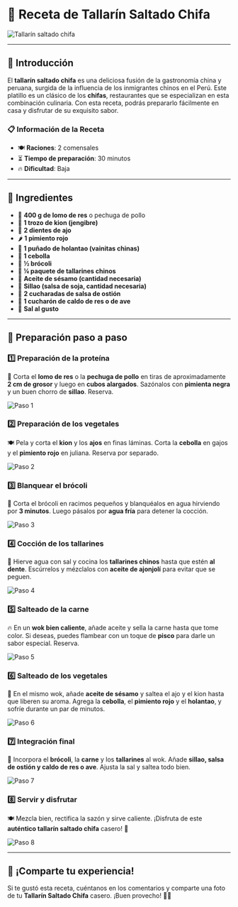 # 🍜 Receta de Tallarín Saltado Chifa

![Tallarín saltado chifa](https://cdn0.recetasgratis.net/es/posts/8/0/7/tallarin_saltado_chifa_77708_600.webp)

---

## 📌 Introducción
El **tallarín saltado chifa** es una deliciosa fusión de la gastronomía china y peruana, surgida de la influencia de los inmigrantes chinos en el Perú. Este platillo es un clásico de los **chifas**, restaurantes que se especializan en esta combinación culinaria. Con esta receta, podrás prepararlo fácilmente en casa y disfrutar de su exquisito sabor.

### 📋 Información de la Receta
- 🍽️ **Raciones**: 2 comensales
- ⏳ **Tiempo de preparación**: 30 minutos
- 🔥 **Dificultad**: Baja

---

## 🛒 Ingredientes

- 🥩 **400 g de lomo de res** o pechuga de pollo
- 🫚 **1 trozo de kion (jengibre)**
- 🧄 **2 dientes de ajo**
- 🌶️ **1 pimiento rojo**
- 🫛 **1 puñado de holantao (vainitas chinas)**
- 🧅 **1 cebolla**
- 🥦 **½ brócoli**
- 🍜 **¼ paquete de tallarines chinos**
- 🌿 **Aceite de sésamo (cantidad necesaria)**
- 🌿 **Sillao (salsa de soja, cantidad necesaria)**
- 🥄 **2 cucharadas de salsa de ostión**
- 🥄 **1 cucharón de caldo de res o de ave**
- 🧂 **Sal al gusto**

---

## 🍳 Preparación paso a paso

### 1️⃣ Preparación de la proteína
🔪 Corta el **lomo de res** o la **pechuga de pollo** en tiras de aproximadamente **2 cm de grosor** y luego en **cubos alargados**. Sazónalos con **pimienta negra** y un buen chorro de **sillao**. Reserva.

![Paso 1](https://cdn0.recetasgratis.net/es/posts/8/0/7/tallarin_saltado_chifa_77708_paso_0_600.webp)

### 2️⃣ Preparación de los vegetales
🍽️ Pela y corta el **kion** y los **ajos** en finas láminas. Corta la **cebolla** en gajos y el **pimiento rojo** en juliana. Reserva por separado.

![Paso 2](https://cdn0.recetasgratis.net/es/posts/8/0/7/tallarin_saltado_chifa_77708_paso_2_600.webp)

### 3️⃣ Blanquear el brócoli
🥦 Corta el brócoli en racimos pequeños y blanquéalos en agua hirviendo por **3 minutos**. Luego pásalos por **agua fría** para detener la cocción.

![Paso 3](https://cdn0.recetasgratis.net/es/posts/8/0/7/tallarin_saltado_chifa_77708_paso_3_600.webp)

### 4️⃣ Cocción de los tallarines
🍜 Hierve agua con sal y cocina los **tallarines chinos** hasta que estén **al dente**. Escúrrelos y mézclalos con **aceite de ajonjolí** para evitar que se peguen.

![Paso 4](https://cdn0.recetasgratis.net/es/posts/8/0/7/tallarin_saltado_chifa_77708_paso_4_600.webp)

### 5️⃣ Salteado de la carne
🔥 En un **wok bien caliente**, añade aceite y sella la carne hasta que tome color. Si deseas, puedes flambear con un toque de **pisco** para darle un sabor especial. Reserva.

![Paso 5](https://cdn0.recetasgratis.net/es/posts/8/0/7/tallarin_saltado_chifa_77708_paso_5_600.webp)

### 6️⃣ Salteado de los vegetales
🧄 En el mismo wok, añade **aceite de sésamo** y saltea el ajo y el kion hasta que liberen su aroma. Agrega la **cebolla**, el **pimiento rojo** y el **holantao**, y sofríe durante un par de minutos.

![Paso 6](https://cdn0.recetasgratis.net/es/posts/8/0/7/tallarin_saltado_chifa_77708_paso_6_600.webp)

### 7️⃣ Integración final
🥢 Incorpora el **brócoli**, la **carne** y los **tallarines** al wok. Añade **sillao, salsa de ostión y caldo de res o ave**. Ajusta la sal y saltea todo bien.

![Paso 7](https://cdn0.recetasgratis.net/es/posts/8/0/7/tallarin_saltado_chifa_77708_paso_8_600.webp)

### 8️⃣ Servir y disfrutar
🍽️ Mezcla bien, rectifica la sazón y sirve caliente. ¡Disfruta de este **auténtico tallarín saltado chifa** casero! 🤤

![Paso 8](https://cdn0.recetasgratis.net/es/posts/8/0/7/tallarin_saltado_chifa_77708_paso_9_600.webp)

---

## 📢 ¡Comparte tu experiencia!
Si te gustó esta receta, cuéntanos en los comentarios y comparte una foto de tu **Tallarín Saltado Chifa** casero. ¡Buen provecho! 🍜🥢

